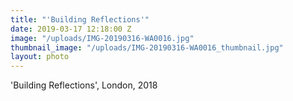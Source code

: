 ```yaml
---
title: "'Building Reflections'"
date: 2019-03-17 12:18:00 Z
image: "/uploads/IMG-20190316-WA0016.jpg"
thumbnail_image: "/uploads/IMG-20190316-WA0016_thumbnail.jpg"
layout: photo
---
```


'Building Reflections', London, 2018